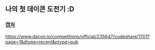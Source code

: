 ## 나의 첫 데이콘 도전기 :D
### [캡처](https://user-images.githubusercontent.com/59241047/96367357-57ba8c80-1188-11eb-91ce-60a34da49bb7.JPG)



https://www.dacon.io/competitions/official/235647/codeshare/1701?page=1&dtype=recent&ptype=pub
